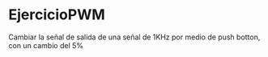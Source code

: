 # EjercicioPWM
Cambiar la señal de salida de una señal de 1KHz por medio de push botton, con un cambio del 5%
